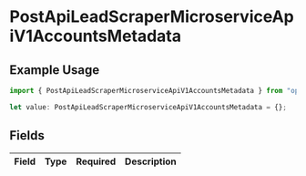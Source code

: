 # PostApiLeadScraperMicroserviceApiV1AccountsMetadata

## Example Usage

```typescript
import { PostApiLeadScraperMicroserviceApiV1AccountsMetadata } from "oppulence-backend-sdk/models/operations";

let value: PostApiLeadScraperMicroserviceApiV1AccountsMetadata = {};
```

## Fields

| Field       | Type        | Required    | Description |
| ----------- | ----------- | ----------- | ----------- |